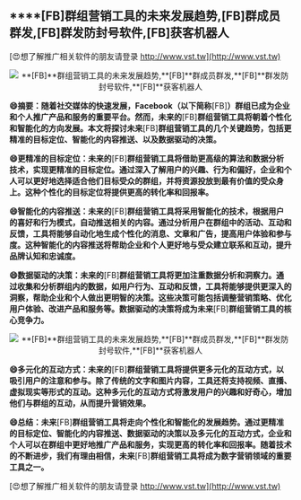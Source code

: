 ## ****[FB]**群组营销工具的未来发展趋势,**[FB]**群成员群发,**[FB]**群发防封号软件,**[FB]**获客机器人**

[😍想了解推广相关软件的朋友请登录 http://www.vst.tw](http://www.vst.tw)

 <center><img src="https://vst.tw/MP4/tuiguang/png/2.png" alt="**[FB]**群组营销工具的未来发展趋势,**[FB]**群成员群发,**[FB]**群发防封号软件,**[FB]**获客机器人"></center>

**😄摘要：随着社交媒体的快速发展，Facebook（以下简称**[FB]**）群组已成为企业和个人推广产品和服务的重要平台。然而，未来的**[FB]**群组营销工具将朝着个性化和智能化的方向发展。本文将探讨未来**[FB]**群组营销工具的几个关键趋势，包括更精准的目标定位、智能化的内容推送、以及数据驱动的决策。**

**😄更精准的目标定位：未来的**[FB]**群组营销工具将借助更高级的算法和数据分析技术，实现更精准的目标定位。通过深入了解用户的兴趣、行为和偏好，企业和个人可以更好地选择适合他们目标受众的群组，并将资源投放到最有价值的受众身上。这种个性化的目标定位将提供更高的转化率和回报率。**

**😄智能化的内容推送：未来的**[FB]**群组营销工具将采用智能化的技术，根据用户的喜好和行为模式，自动推送相关的内容。通过分析用户在群组中的活动、互动和反馈，工具将能够自动化地生成个性化的消息、文章和广告，提高用户体验和参与度。这种智能化的内容推送将帮助企业和个人更好地与受众建立联系和互动，提升品牌认知和忠诚度。**

**😄数据驱动的决策：未来的**[FB]**群组营销工具将更加注重数据分析和洞察力。通过收集和分析群组内的数据，如用户行为、互动和反馈，工具将能够提供更深入的洞察，帮助企业和个人做出更明智的决策。这些决策可能包括调整营销策略、优化用户体验、改进产品和服务等。数据驱动的决策将成为未来**[FB]**群组营销工具的核心竞争力。**

 <center><img src="https://vst.tw/MP4/tuiguang/png/0.png" alt="**[FB]**群组营销工具的未来发展趋势,**[FB]**群成员群发,**[FB]**群发防封号软件,**[FB]**获客机器人"></center>

**😄多元化的互动方式：未来的**[FB]**群组营销工具将提供更多元化的互动方式，以吸引用户的注意和参与。除了传统的文字和图片内容，工具还将支持视频、直播、虚拟现实等形式的互动。这种多元化的互动方式将激发用户的兴趣和好奇心，增加他们与群组的互动，从而提升营销效果。**

**😄总结：未来**[FB]**群组营销工具将走向个性化和智能化的发展趋势。通过更精准的目标定位、智能化的内容推送、数据驱动的决策以及多元化的互动方式，企业和个人可以在群组中更好地推广产品和服务，实现更高的转化率和回报率。随着技术的不断进步，我们有理由相信，未来**[FB]**群组营销工具将成为数字营销领域的重要工具之一。**

[😍想了解推广相关软件的朋友请登录 http://www.vst.tw](http://www.vst.tw)



